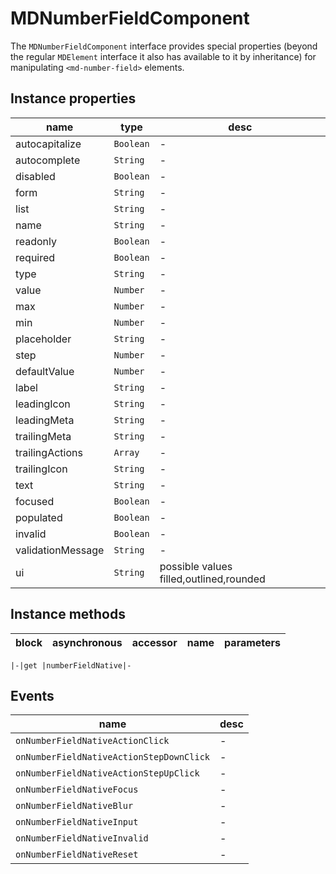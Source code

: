 # MDNumberFieldComponent
The `MDNumberFieldComponent` interface provides special properties (beyond the regular `MDElement` interface it also has available to it by inheritance) for manipulating `<md-number-field>` elements.

## Instance properties

name|type|desc
---|---|---
autocapitalize|`Boolean`|-
autocomplete|`String`|-
disabled|`Boolean`|-
form|`String`|-
list|`String`|-
name|`String`|-
readonly|`Boolean`|-
required|`Boolean`|-
type|`String`|-
value|`Number`|-
max|`Number`|-
min|`Number`|-
placeholder|`String`|-
step|`Number`|-
defaultValue|`Number`|-
label|`String`|-
leadingIcon|`String`|-
leadingMeta|`String`|-
trailingMeta|`String`|-
trailingActions|`Array`|-
trailingIcon|`String`|-
text|`String`|-
focused|`Boolean`|-
populated|`Boolean`|-
invalid|`Boolean`|-
validationMessage|`String`|-
ui|`String`|possible values filled,outlined,rounded

## Instance methods

block|asynchronous|accessor|name|parameters
---|---|---|---|---

    |-|get |numberFieldNative|-

## Events

name|desc
---|---
`onNumberFieldNativeActionClick`|-
`onNumberFieldNativeActionStepDownClick`|-
`onNumberFieldNativeActionStepUpClick`|-
`onNumberFieldNativeFocus`|-
`onNumberFieldNativeBlur`|-
`onNumberFieldNativeInput`|-
`onNumberFieldNativeInvalid`|-
`onNumberFieldNativeReset`|-
